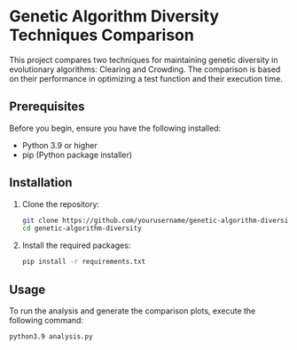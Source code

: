# Genetic Algorithm Diversity Techniques Comparison

This project compares two techniques for maintaining genetic diversity in evolutionary algorithms: Clearing and Crowding. The comparison is based on their performance in optimizing a test function and their execution time.

## Prerequisites

Before you begin, ensure you have the following installed:

- Python 3.9 or higher
- pip (Python package installer)

## Installation

1. Clone the repository:

    ```bash
    git clone https://github.com/yourusername/genetic-algorithm-diversity.git
    cd genetic-algorithm-diversity
    ```

2. Install the required packages:

    ```bash
    pip install -r requirements.txt
    ```

## Usage

To run the analysis and generate the comparison plots, execute the following command:

```bash
python3.9 analysis.py
